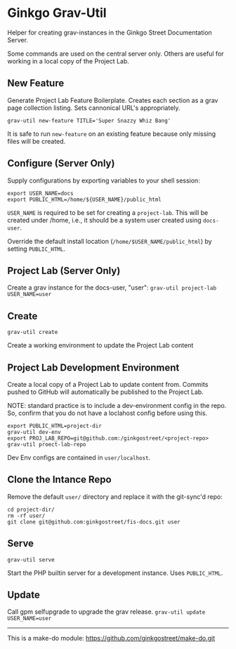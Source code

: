 
# Ginkgo Grav-Util

Helper for creating grav-instances in the Ginkgo Street Documentation Server.

Some commands are used on the central server only. Others are useful for working in a local copy of the Project Lab.

## New Feature
Generate Project Lab Feature Boilerplate. Creates each section as a grav page collection listing. Sets cannonical URL's appropriately.

```shell
grav-util new-feature TITLE='Super Snazzy Whiz Bang'
```
It is safe to run `new-feature` on an existing feature because only missing files will be created.

## Configure (Server Only)

Supply configurations by exporting variables to your shell session:
```shell
export USER_NAME=docs
export PUBLIC_HTML=/home/${USER_NAME}/public_html
```

`USER_NAME` is required to be set for creating a `project-lab`. This will be created under /home, i.e., it should be a system user created using `docs-user`.

Override the default install location (`/home/$USER_NAME/public_html`) by setting `PUBLIC_HTML`.

## Project Lab (Server Only)

Create a grav instance for the docs-user, "user":
`grav-util project-lab USER_NAME=user`

## Create

`grav-util create`

Create a working environment to update the Project Lab content

## Project Lab Development Environment

Create a local copy of a Project Lab to update content from. Commits pushed to GitHub will automatically be published to the Project Lab.

NOTE: standard practice is to include a dev-environment config in the repo. So, confirm that you do not have a loclahost config before using this.

```shell
export PUBLIC_HTML=project-dir 
grav-util dev-env
export PROJ_LAB_REPO=git@github.com:/ginkgostreet/<project-repo>
grav-util proect-lab-repo
```
Dev Env configs are contained in `user/localhost`.

## Clone the Intance Repo
Remove the default `user/` directory and replace it with the git-sync'd repo:
```shell
cd project-dir/
rm -rf user/
git clone git@github.com:ginkgostreet/fis-docs.git user
```

## Serve

`grav-util serve`

Start the PHP builtin server for a development instance. Uses `PUBLIC_HTML`.

## Update

Call gpm selfupgrade to upgrade the grav release.
`grav-util update USER_NAME=user`

----
This is a make-do module: https://github.com/ginkgostreet/make-do.git

